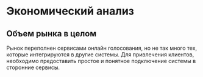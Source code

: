 # Экономический анализ

## Объем рынка в целом

Рынок переполнен сервисами онлайн голосования, но не так много тех,
которые интегрируются в другие системы. Для привлечения
клиентов, необходимо предоставить простое
и понятное подключение системы в сторонние сервисы.

